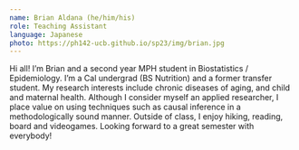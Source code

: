 ```yaml
---
name: Brian Aldana (he/him/his)
role: Teaching Assistant
language: Japanese
photo: https://ph142-ucb.github.io/sp23/img/brian.jpg
---
```


Hi all! I’m Brian and a second year MPH student in Biostatistics / Epidemiology. I’m a Cal undergrad (BS Nutrition) and a former transfer student. My research interests include chronic diseases of aging, and child and maternal health. Although I consider myself an applied researcher, I place value on using techniques such as causal inference in a methodologically sound manner. Outside of class, I enjoy hiking, reading, board and videogames. Looking forward to a great semester with everybody!